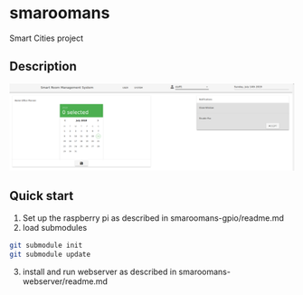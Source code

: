 # smaroomans
Smart Cities project

## Description
![smaroomans interface](img/smaroomans.png)


## Quick start
1. Set up the raspberry pi as described in smaroomans-gpio/readme.md
2. load submodules
```bash
git submodule init
git submodule update
```
3. install and run webserver as described in smaroomans-webserver/readme.md


